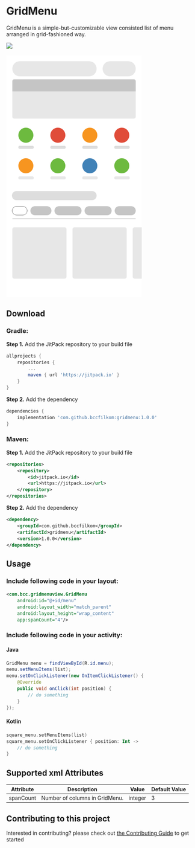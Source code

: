 # GridMenu

GridMenu is a simple-but-customizable view consisted list of menu arranged in grid-fashioned way.

[![](https://jitpack.io/v/bccfilkom/gridmenu.svg)](https://jitpack.io/#bccfilkom/gridmenu)

<img src="sample.png" title="Grid Menu"/>

## Download

### Gradle:
**Step 1.** Add the JitPack repository to your build file
```gradle
allprojects {
	repositories {
		...
		maven { url 'https://jitpack.io' }
	}
}
```

**Step 2.** Add the dependency
```gradle
dependencies {
    implementation 'com.github.bccfilkom:gridmenu:1.0.0'
}
```

### Maven:
**Step 1.** Add the JitPack repository to your build file
```xml
<repositories>
    <repository>
        <id>jitpack.io</id>
        <url>https://jitpack.io</url>
    </repository>
</repositories>
```

**Step 2.** Add the dependency
```xml
<dependency>
    <groupId>com.github.bccfilkom</groupId>
    <artifactId>gridmenu</artifactId>
    <version>1.0.0</version>
</dependency>
```

## Usage

### Include following code in your layout:
```xml
<com.bcc.gridmenuview.GridMenu
    android:id="@+id/menu"
    android:layout_width="match_parent"
    android:layout_height="wrap_content"
    app:spanCount="4"/>
```

### Include following code in your activity:
#### Java
```java
GridMenu menu = findViewById(R.id.menu);
menu.setMenuItems(list);
menu.setOnClickListener(new OnItemClickListener() {
    @Override
    public void onClick(int position) {
        // do something
    }
});
```
#### Kotlin
```kotlin
square_menu.setMenuItems(list)
square_menu.setOnClickListener { position: Int ->
    // do something
}
```

## Supported xml Attributes

| Attribute  | Description          		 | Value   | Default Value |
| -----------|-------------------------------|---------|---------------|
| spanCount  | Number of columns in GridMenu.| integer | 3             |

## Contributing to this project

Interested in contributing? please check out [the Contributing Guide](CONTRIBUTING.md) to get started
